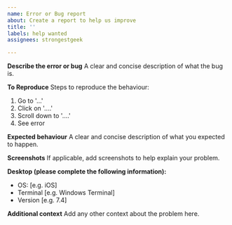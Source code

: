 ```yaml
---
name: Error or Bug report
about: Create a report to help us improve
title: ''
labels: help wanted
assignees: strongestgeek

---
```


**Describe the error or bug**
A clear and concise description of what the bug is.

**To Reproduce**
Steps to reproduce the behaviour:
1. Go to '...'
2. Click on '....'
3. Scroll down to '....'
4. See error

**Expected behaviour**
A clear and concise description of what you expected to happen.

**Screenshots**
If applicable, add screenshots to help explain your problem.

**Desktop (please complete the following information):**
 - OS: [e.g. iOS]
 - Terminal [e.g. Windows Terminal]
 - Version [e.g. 7.4]

**Additional context**
Add any other context about the problem here.
